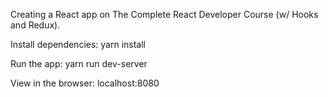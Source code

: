 Creating a React app on The Complete React Developer Course (w/ Hooks and Redux).

Install dependencies: 
yarn install

Run the app:
yarn run dev-server

View in the browser:
localhost:8080